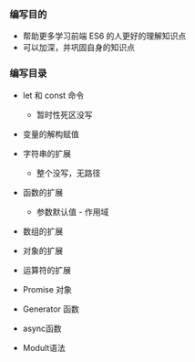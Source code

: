 ### 编写目的

- 帮助更多学习前端 ES6 的人更好的理解知识点
- 可以加深，并巩固自身的知识点



### 编写目录

- let 和 const 命令

  - 暂时性死区没写

- 变量的解构赋值

- 字符串的扩展

  - 整个没写，无路径

- 函数的扩展

  - 参数默认值 - 作用域

    

- 数组的扩展

- 对象的扩展

- 运算符的扩展

- Promise 对象

- Generator 函数

- async函数

- Modult语法